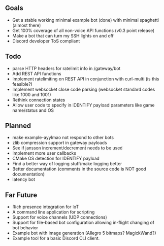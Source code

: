 ## Goals
* Get a stable working minimal example bot (done) with minimal spaghetti (almost there)
* Get 100% coverage of all non-voice API functions (v0.3 point release)
* Make a bot that can turn my SSH lights on and off
* Discord developer ToS compliant

## Todo
* parse HTTP headers for ratelimit info in /gateway/bot
* Add REST API functions
* Implement ratelimiting on REST API in conjunction with curl-multi (is this feasible?)
* Implement websocket close code parsing (websocket standard codes like 1000 and 1001)
* Rethink connection states
* Allow user code to specify in IDENTIFY payload parameters like game name/status and OS

## Planned
* make example-ayylmao not respond to other bots
* zlib compression support in gateway payloads
* See if jansson increment/decrement needs to be used
* Implement more user callbacks
* CMake OS detection for IDENTIFY payload
* Find a better way of logging stuff/make logging better
* Better documentation (comments in the source code is NOT good documentation)
* latency bot

## Far Future
* Rich presence integration for IoT
* A command line application for scripting
* Support for voice channels (UDP connections)
* Support for file-based bot configuration allowing in-flight changing of bot behavior
* Example bot with image generation (Allegro 5 bitmaps? MagickWand?)
* Example tool for a basic Discord CLI client.